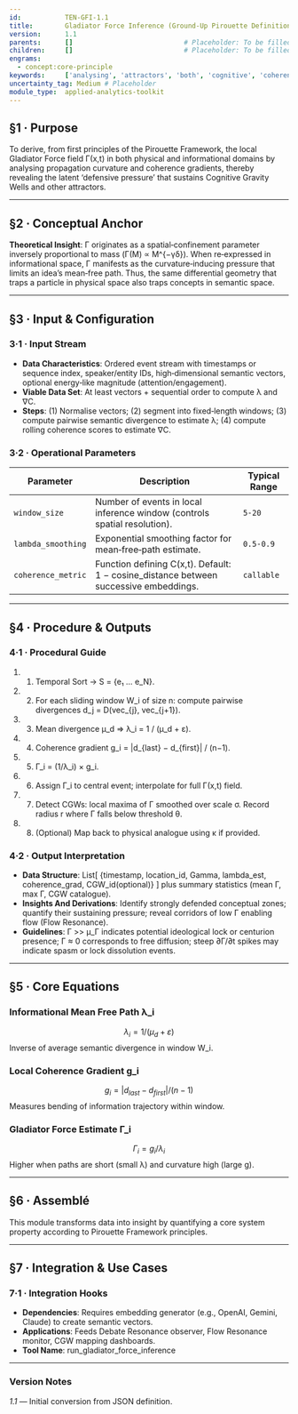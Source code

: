 ```yaml
---
id:           TEN-GFI-1.1
title:        Gladiator Force Inference (Ground‑Up Pirouette Definition)
version:      1.1
parents:      []                            # Placeholder: To be filled manually
children:     []                            # Placeholder: To be filled manually
engrams:
  - concept:core-principle
keywords:     ['analysing', 'attractors', 'both', 'cognitive', 'coherence', 'curvature']
uncertainty_tag: Medium # Placeholder
module_type:  applied-analytics-toolkit
---
```


## §1 · Purpose
To derive, from first principles of the Pirouette Framework, the local Gladiator Force field Γ(x,t) in both physical and informational domains by analysing propagation curvature and coherence gradients, thereby revealing the latent ‘defensive pressure’ that sustains Cognitive Gravity Wells and other attractors.

---

## §2 · Conceptual Anchor
**Theoretical Insight**: Γ originates as a spatial‑confinement parameter inversely proportional to mass (Γ(M) ∝ M^{−γδ}). When re‑expressed in informational space, Γ manifests as the curvature‑inducing pressure that limits an idea’s mean‑free path. Thus, the same differential geometry that traps a particle in physical space also traps concepts in semantic space.

---

## §3 · Input & Configuration
### 3·1 · Input Stream
* **Data Characteristics**: Ordered event stream with timestamps or sequence index, speaker/entity IDs, high‑dimensional semantic vectors, optional energy‑like magnitude (attention/engagement).
* **Viable Data Set**: At least vectors + sequential order to compute λ and ∇C.
* **Steps**: (1) Normalise vectors; (2) segment into fixed‑length windows; (3) compute pairwise semantic divergence to estimate λ; (4) compute rolling coherence scores to estimate ∇C.

### 3·2 · Operational Parameters
| Parameter | Description | Typical Range |
|-----------|-------------|---------------|
| `window_size` | Number of events in local inference window (controls spatial resolution). | `5‑20` |
| `lambda_smoothing` | Exponential smoothing factor for mean‑free‑path estimate. | `0.5‑0.9` |
| `coherence_metric` | Function defining C(x,t). Default: 1 − cosine_distance between successive embeddings. | `callable` |

---

## §4 · Procedure & Outputs
### 4·1 · Procedural Guide
1. 1. Temporal Sort → S = {e₁ … e_N}.
2. 2. For each sliding window W_i of size n: compute pairwise divergences d_j = D(vec_{j}, vec_{j+1}).
3. 3. Mean divergence μ_d ⇒ λ_i = 1 / (μ_d + ε).
4. 4. Coherence gradient g_i = |d_{last} − d_{first}| / (n−1).
5. 5. Γ_i = (1/λ_i) × g_i.
6. 6. Assign Γ_i to central event; interpolate for full Γ(x,t) field.
7. 7. Detect CGWs: local maxima of Γ smoothed over scale σ. Record radius r where Γ falls below threshold θ.
8. 8. (Optional) Map back to physical analogue using κ if provided.

### 4·2 · Output Interpretation
* **Data Structure**: List[ {timestamp, location_id, Gamma, lambda_est, coherence_grad, CGW_id(optional)} ] plus summary statistics (mean Γ, max Γ, CGW catalogue).
* **Insights And Derivations**: Identify strongly defended conceptual zones; quantify their sustaining pressure; reveal corridors of low Γ enabling flow (Flow Resonance).
* **Guidelines**: Γ >> μ_Γ indicates potential ideological lock or centurion presence; Γ ≈ 0 corresponds to free diffusion; steep ∂Γ/∂t spikes may indicate spasm or lock dissolution events.

---

## §5 · Core Equations
### Informational Mean Free Path λ_i
$$ λ_i = 1 / (μ_d + ε) $$
Inverse of average semantic divergence in window W_i.

### Local Coherence Gradient g_i
$$ g_i = |d_{last} − d_{first}| / (n−1) $$
Measures bending of information trajectory within window.

### Gladiator Force Estimate Γ_i
$$ Γ_i = g_i / λ_i $$
Higher when paths are short (small λ) and curvature high (large g).

---

## §6 · Assemblé
This module transforms data into insight by quantifying a core system property according to Pirouette Framework principles.

---

## §7 · Integration & Use Cases
### 7·1 · Integration Hooks
* **Dependencies**: Requires embedding generator (e.g., OpenAI, Gemini, Claude) to create semantic vectors.
* **Applications**: Feeds Debate Resonance observer, Flow Resonance monitor, CGW mapping dashboards.
* **Tool Name**: run_gladiator_force_inference

---

### Version Notes
*1.1* — Initial conversion from JSON definition.
